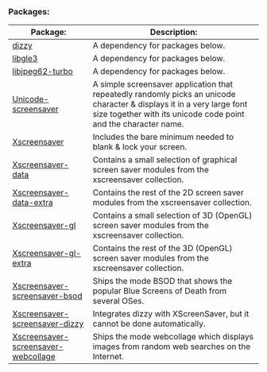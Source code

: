 
```table-of-contents
```
### Packages:
| Package:                                                                                                   | Description:                                                                                                                                                                              |
| ---------------------------------------------------------------------------------------------------------- | ----------------------------------------------------------------------------------------------------------------------------------------------------------------------------------------- |
| [dizzy](https://packages.debian.org/sid/dizzy)                                                             | A dependency for packages below.                                                                                                                                                          |
| [libgle3](https://packages.debian.org/sid/libgle3)                                                         | A dependency for packages below.                                                                                                                                                          |
| [libjpeg62-turbo](https://packages.debian.org/sid/libjpeg62-turbo)                                         | A dependency for packages below.                                                                                                                                                          |
| [Unicode-screensaver](https://packages.debian.org/sid/unicode-screensaver)                                 | A simple screensaver application that repeatedly randomly picks an unicode character & displays it in a very large font size together with its unicode code point and the character name. |
| [Xscreensaver](https://packages.debian.org/unstable/x11/xscreensaver)                                      | Includes the bare minimum needed to blank & lock your screen.                                                                                                                             |
| [Xscreensaver-data](https://packages.debian.org/sid/xscreensaver-data)                                     | Contains a small selection of graphical screen saver modules from the xscreensaver collection.                                                                                            |
| [Xscreensaver-data-extra](https://packages.debian.org/sid/xscreensaver-data-extra)                         | Contains the rest of the 2D screen saver modules from the xscreensaver collection.                                                                                                        |
| [Xscreensaver-gl](https://packages.debian.org/sid/xscreensaver-gl)                                         | Contains a small selection of 3D (OpenGL) screen saver modules from the xscreensaver collection.                                                                                          |
| [Xscreensaver-gl-extra](https://packages.debian.org/sid/xscreensaver-gl-extra)                             | Contains the rest of the 3D (OpenGL) screen saver modules from the xscreensaver collection.                                                                                               |
| [Xscreensaver-screensaver-bsod](https://packages.debian.org/sid/xscreensaver-screensaver-bsod)             | Ships the mode BSOD that shows the popular Blue Screens of Death from several OSes.                                                                                                       |
| [Xscreensaver-screensaver-dizzy](https://packages.debian.org/sid/xscreensaver-screensaver-dizzy)           | Integrates dizzy with XScreenSaver, but it cannot be done automatically.                                                                                                                  |
| [Xscreensaver-screensaver-webcollage](https://packages.debian.org/sid/xscreensaver-screensaver-webcollage) | Ships the mode webcollage which displays images from random web searches on the Internet.                                                                                                 |
